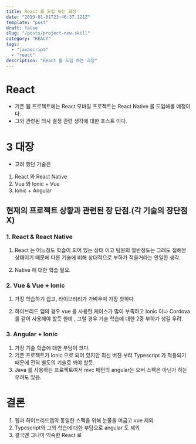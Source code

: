 ```yaml
---
title: React 를 도입 하는 과정
date: "2019-01-01T23:46:37.121Z"
template: "post"
draft: false
slug: "/posts/project-new-skill"
category: "REACT"
tags:
  - "javascript"
  - "react"
description: "React 를 도입 하는 과정"
---
```


# React

- 기존 웹 프로젝트에는 React 모바일 프로젝트는 React Native 를 도입해볼 예정이다.
- 그와 관련된 의사 결정 관련 생각에 대한 포스트 이다.

# 3 대장

- 고려 했던 기술은

1. React 와 React Native
2. Vue 와 Ionic + Vue
3. Ionic + Angular

## 현재의 프로젝트 상황과 관련된 장 단점.(각 기술의 장단점 X)

### 1. React & React Native

1. React 는 어느정도 학습이 되어 있는 상태 이고 팀원의 절반정도는 그래도 접해본 상태이기 때문에 다른 기술에 비해 상대적으로 부하가 적을거라는 안일한 생각.

2. Native 에 대한 학습 필요.

### 2. Vue & Vue + Ionic

1.  가장 학습하기 쉽고, 라이브러리가 가벼우며 가장 핫하다.

2.  하이브리드 앱의 경우 vue 를 사용한 케이스가 많이 부족하고 Ionic 이나 Cordova 를 같이 사용해야 할듯 한데 , 그럴 경우 기술 학습에 대한 2중 부하가 생길 우려.

### 3. Angular + Ionic

1. 가장 기술 학습에 대한 부담이 크다.
2. 기존 프로젝트가 Ionic 으로 되어 있지만 최신 버젼 부터 Typescript 가 적용되기 때문에 전혀 별도의 기술로 봐야 할듯.
3. Java 를 사용하는 프로젝트여서 mvc 패턴의 angular는 오버 스펙은 아닌가 하는 우려도 있음.

# 결론

1. 웹과 하이브리드앱의 동일한 스펙을 위해 눈물을 머금고 vue 제외
2. Typescript와 그외 학습에 대한 부담으로 angular 도 제외
3. 결국엔 그나마 익숙한 React 로
